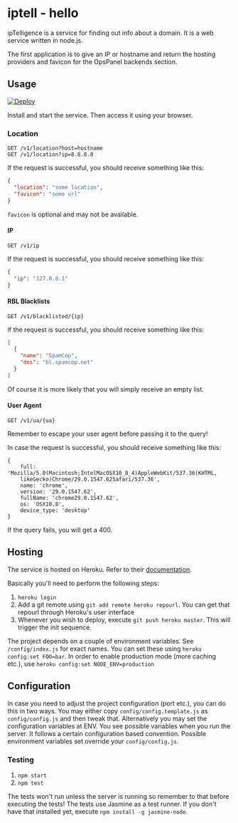 # iptell - hello

ipTelligence is a service for finding out info about a domain.  It is a web service written in node.js.

The first application is to give an IP or hostname and return the hosting providers and favicon for the OpsPanel backends section.


## Usage

[![Deploy](https://www.herokucdn.com/deploy/button.png)](https://heroku.com/deploy)

Install and start the service. Then access it using your browser.

### Location

```
GET /v1/location?host=hostname
GET /v1/location?ip=8.8.8.8
```

If the request is successful, you should receive something like this:

```json
{
  "location": "some location",
  "favicon": "some url"
}
```

`favicon` is optional and may not be available.

#### IP

```
GET /v1/ip
```

If the request is successful, you should receive something like this:

```json
{
  "ip": "127.0.0.1"
}
```

#### RBL Blacklists

```
GET /v1/blacklisted/{ip}
```

If the request is successful, you should receive something like this:

```json
[
  {
    "name": "SpamCop",
    "dns": "bl.spamcop.net"
  }
]
```

Of course it is more likely that you will simply receive an empty list.

#### User Agent

```
GET /v1/ua/{ua}
```

Remember to escape your user agent before passing it to the query!

In case the request is successful, you should receive something like this:

```
{
    full: 'Mozilla/5.0(Macintosh;IntelMacOSX10_8_4)AppleWebKit/537.36(KHTML,
    likeGecko)Chrome/29.0.1547.62Safari/537.36',
    name: 'chrome',
    version: '29.0.1547.62',
    fullName: 'chrome29.0.1547.62',
    os: 'OSX10.8',
    device_type: 'desktop'
}
```

If the query fails, you will get a 400.

## Hosting

The service is hosted on Heroku. Refer to their [documentation](https://devcenter.heroku.com/articles/nodejs).

Basically you'll need to perform the following steps:

1. `heroku login`
2. Add a git remote using `git add remote heroku repourl`. You can get that repourl through Heroku's user interface
3. Whenever you wish to deploy, execute `git push heroku master`. This will trigger the init sequence.

The project depends on a couple of environment variables. See `/config/index.js` for exact names. You can set these using `heroku config:set FOO=bar`. In order to enable production mode (more caching etc.), use `heroku config:set NODE_ENV=production`

## Configuration

In case you need to adjust the project configuration (port etc.), you can do this in two ways. You may either copy `config/config.template.js` as `config/config.js` and then tweak that. Alternatively you may set the configuration variables at ENV. You see possible variables when you run the server. It follows a certain configuration based convention. Possible environment variables set override your `config/config.js`.

### Testing

1. `npm start`
2. `npm test`

The tests won't run unless the server is running so remember to that before executing the tests! The tests use Jasmine as a test runner. If you don't have that installed yet, execute `npm install -g jasmine-node`.